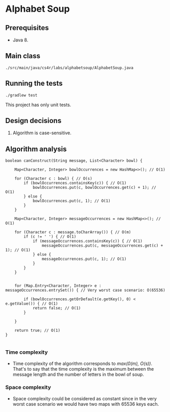 # Alphabet Soup

## Prerequisites

- Java 8.

## Main class

```
./src/main/java/cs4r/labs/alphabetsoup/AlphabetSoup.java
```

## Running the tests

```
./gradlew test
```

This project has only unit tests.

## Design decisions 

1. Algorithm is case-sensitive.

## Algorithm analysis

```
boolean canConstruct(String message, List<Character> bowl) {

    Map<Character, Integer> bowlOccurrences = new HashMap<>(); // O(1)

    for (Character c : bowl) { // O(s)
        if (bowlOccurrences.containsKey(c)) { // O(1)
            bowlOccurrences.put(c, bowlOccurrences.get(c) + 1); // O(1)
        } else {
            bowlOccurrences.put(c, 1); // O(1)
        }
    }

    Map<Character, Integer> messageOccurrences = new HashMap<>(); // O(1)

    for (Character c : message.toCharArray()) { // O(m)
        if (c != ' ') { // O(1)
            if (messageOccurrences.containsKey(c)) { // O(1)
                messageOccurrences.put(c, messageOccurrences.get(c) + 1); // O(1)
            } else {
                messageOccurrences.put(c, 1); // O(1)
            }
        }
    }


    for (Map.Entry<Character, Integer> e : messageOccurrences.entrySet()) { // Very worst case scenario: O(65536) 

        if (bowlOccurrences.getOrDefault(e.getKey(), 0) < e.getValue()) { // O(1)
            return false; // O(1)
        }

    }

    return true; // O(1)
}
    
 ```

### Time complexity

- Time complexity of the algorithm corresponds to _max(0(m), O(s))_. That's to say that the time complexity is the maximum between the message length and the number of letters in the bowl of soup. 


### Space complexity 

- Space complexity could be considered as constant since in the very worst case scenario we would have two maps with 65536 keys each.
